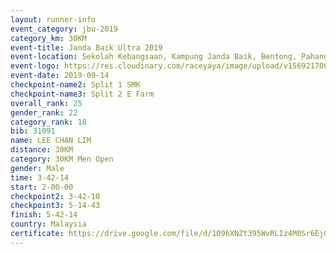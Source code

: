 ```yaml
---
layout: runner-info 
event_category: jbu-2019 
category_km: 30KM 
event-title: Janda Baik Ultra 2019  
event-location: Sekolah Kebangsaan, Kampung Janda Baik, Bentong, Pahang, Malaysia 
event-logo: https://res.cloudinary.com/raceyaya/image/upload/v1569217009/logo/janda-baik_vch1pc.jpg 
event-date: 2019-09-14 
checkpoint-name2: Split 1 SMK 
checkpoint-name3: Split 2 E Farm 
overall_rank: 25
gender_rank: 22
category_rank: 18
bib: 31091
name: LEE CHAN LIM
distance: 30KM
category: 30KM Men Open
gender: Male
time: 3-42-14
start: 2-00-00
checkpoint2: 3-42-10
checkpoint3: 5-14-43
finish: 5-42-14
country: Malaysia
certificate: https://drive.google.com/file/d/1O96XNZt395WvRLIz4M0Sr6EjG2UOteB5/view?usp=sharing
---
```

